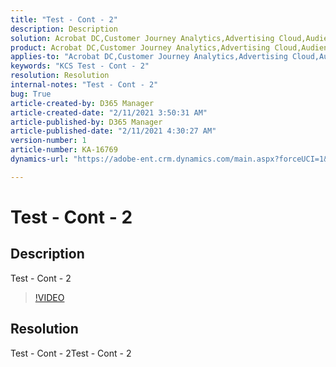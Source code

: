```yaml
---
title: "Test - Cont - 2"
description: Description
solution: Acrobat DC,Customer Journey Analytics,Advertising Cloud,Audience Manager,Analytics,Adobe Sign,Admin,Bizible
product: Acrobat DC,Customer Journey Analytics,Advertising Cloud,Audience Manager,Analytics,Adobe Sign,Admin,Bizible
applies-to: "Acrobat DC,Customer Journey Analytics,Advertising Cloud,Audience Manager,Analytics,Adobe Sign,Admin,Bizible"
keywords: "KCS Test - Cont - 2"
resolution: Resolution
internal-notes: "Test - Cont - 2"
bug: True
article-created-by: D365 Manager
article-created-date: "2/11/2021 3:50:31 AM"
article-published-by: D365 Manager
article-published-date: "2/11/2021 4:30:27 AM"
version-number: 1
article-number: KA-16769
dynamics-url: "https://adobe-ent.crm.dynamics.com/main.aspx?forceUCI=1&pagetype=entityrecord&etn=knowledgearticle&id=35b33b44-1c6c-eb11-a812-00224803acf9"

---
```

# Test - Cont - 2

## Description


Test - Cont - 2


>[!VIDEO](https://video.tv.adobe.com/v/18696?quality=9&amp;learn=on)

 













## Resolution


Test - Cont - 2Test - Cont - 2
